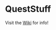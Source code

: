 # QuestStuff

Visit the [Wiki]([KVonGit/quest5-stuff/wiki](https://github.com/KVonGit/quest5-stuff/wiki)) for info!
